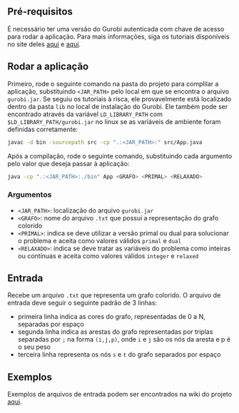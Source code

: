 ## Pré-requisitos

É necessário ter uma versão do Gurobi autenticada com chave de acesso para rodar a aplicação. Para mais informações, siga os tutoriais disponíveis no site deles [aqui](https://www.gurobi.com/features/academic-named-user-license/) e [aqui](https://www.gurobi.com/documentation/quickstart.html).

## Rodar a aplicação
Primeiro, rode o seguinte comando na pasta do projeto para complilar a aplicação, substituindo `<JAR_PATH>` pelo local em que se encontra o arquivo `gurobi.jar`. Se seguiu os tutoriais à risca, ele provavelmente está localizado dentro da pasta `lib` no local de instalação do Gurobi. Ele também pode ser encontrado através da variável `LD_LIBRARY_PATH` com `$LD_LIBRARY_PATH/gurobi.jar` no linux se as variáveis de ambiente foram definidas corretamente:

```bash
javac -d bin -sourcepath src -cp ".:<JAR_PATH>:" src/App.java
```

Após a compilação, rode o seguinte comando, substituindo cada argumento pelo valor que deseja passar à aplicação:

```bash
java -cp ".:<JAR_PATH>:./bin" App <GRAFO> <PRIMAL> <RELAXADO>
```

### Argumentos
- `<JAR_PATH>`: localização do arquivo `gurobi.jar`
- `<GRAFO>`: nome do arquivo `.txt` que possui a representação do grafo colorido
- `<PRIMAL>`: indica se deve utilizar a versão primal ou dual para solucionar o problema e aceita como valores válidos `primal` e `dual`
- `<RELAXADO>`: indica se deve tratar as variáveis do problema como inteiras ou contínuas e aceita como valores válidos `integer` e `relaxed`

## Entrada
Recebe um arquivo `.txt` que representa um grafo colorido. O arquivo de entrada deve seguir o seguinte padrão de 3 linhas:

- primeira linha indica as cores do grafo, representadas de 0 a N, separadas por espaço
- segunda linha indica as arestas do grafo representadas por triplas separadas por `;` na forma `(i,j,p)`, onde `i` e `j` são os nós da aresta e p é o seu peso
- terceira linha representa os nós `s` e `t` do grafo separados por espaço

## Exemplos
Exemplos de arquivos de entrada podem ser encontrados na wiki do projeto [aqui](https://github.com/borinjrjose/TSPP/wiki/Exemplos).
